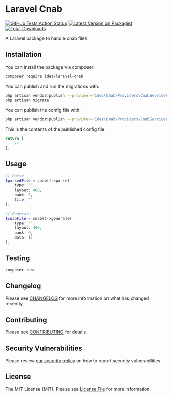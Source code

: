 # Laravel Cnab

[![GitHub Tests Action Status](https://img.shields.io/github/workflow/status/idezdigital/cnab/Tests?label=tests)](https://github.com/idezdigital/cnab/actions?query=workflow%3Arun-tests+branch%3Amain)
[![Latest Version on Packagist](https://img.shields.io/packagist/v/idez/laravel-cnab.svg?style=flat-square)](https://packagist.org/packages/idez/laravel-cnab)
[![Total Downloads](https://img.shields.io/packagist/dt/idez/laravel-cnab.svg?style=flat-square)](https://packagist.org/packages/idez/laravel-cnab)

A Laravel package to handle cnab files.

## Installation

You can install the package via composer:

```bash
composer require idez/laravel-cnab
```

You can publish and run the migrations with:

```bash
php artisan vendor:publish --provider="Idez\Cnab\Providers\CnabServiceProvider" --tag="cnab-migrations"
php artisan migrate
```

You can publish the config file with:

```bash
php artisan vendor:publish --provider="Idez\Cnab\Providers\CnabServiceProvider" --tag="cnab-config"
```

This is the contents of the published config file:

```php
return [
    //
];
```

## Usage

```php
// Parse
$parsedFile = cnab()->parse(
    type: '',
    layout: 400,
    bank: 0,
    file: ''
);

// Generate
$cnabFile = cnab()->generate(
    type: '',
    layout: 400,
    bank: 0,
    data: []
);
```

## Testing

```bash
composer test
```

## Changelog

Please see [CHANGELOG](CHANGELOG.md) for more information on what has changed recently.

## Contributing

Please see [CONTRIBUTING](.github/CONTRIBUTING.md) for details.

## Security Vulnerabilities

Please review [our security policy](../../security/policy) on how to report security vulnerabilities.

## License

The MIT License (MIT). Please see [License File](LICENSE.md) for more information.
